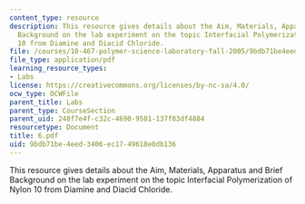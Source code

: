 ```yaml
---
content_type: resource
description: This resource gives details about the Aim, Materials, Apparatus and Brief
  Background on the lab experiment on the topic Interfacial Polymerization of Nylon
  10 from Diamine and Diacid Chloride.
file: /courses/10-467-polymer-science-laboratory-fall-2005/9bdb71be4eed3406ec1749618e0db136_6.pdf
file_type: application/pdf
learning_resource_types:
- Labs
license: https://creativecommons.org/licenses/by-nc-sa/4.0/
ocw_type: OCWFile
parent_title: Labs
parent_type: CourseSection
parent_uid: 248f7e4f-c32c-4690-9581-137f83df4884
resourcetype: Document
title: 6.pdf
uid: 9bdb71be-4eed-3406-ec17-49618e0db136
---
```

This resource gives details about the Aim, Materials, Apparatus and Brief Background on the lab experiment on the topic Interfacial Polymerization of Nylon 10 from Diamine and Diacid Chloride.